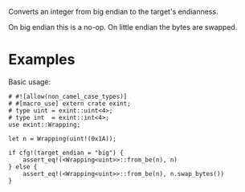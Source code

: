 Converts an integer from big endian to the target's endianness.

On big endian this is a no-op. On little endian the bytes are swapped.

# Examples

Basic usage:

```
# #![allow(non_camel_case_types)]
# #[macro_use] extern crate exint;
# type uint = exint::uint<4>;
# type int  = exint::int<4>;
use exint::Wrapping;

let n = Wrapping(uint!(0x1A));

if cfg!(target_endian = "big") {
    assert_eq!(<Wrapping<uint>>::from_be(n), n)
} else {
    assert_eq!(<Wrapping<uint>>::from_be(n), n.swap_bytes())
}
```
